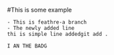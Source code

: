 #This is some example

    - This is feathre-a branch
    - The newly added line
    thi is simple line addedgit add .

    I AN THE BADG